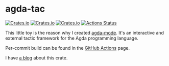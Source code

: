 # agda-tac

[![Crates.io](https://img.shields.io/crates/d/agda-tac.svg)][crates]
[![Crates.io](https://img.shields.io/crates/v/agda-tac.svg)][lib-rs]
[![Crates.io](https://img.shields.io/crates/l/agda-tac.svg)][crates]
[![Actions Status][ga-svg]][ga-url]

 [crates]: https://crates.io/crates/agda-tac
 [lib-rs]: https://lib.rs/agda-tac
 [ga-svg]: https://github.com/ice1000/agda-mode/workflows/build/badge.svg
 [ga-url]: https://github.com/ice1000/agda-mode/actions

This little toy is the reason why I created [agda-mode](https://lib.rs/agda-mode).
It's an interactive and external tactic framework for
the Agda programming language.

Per-commit build can be found in the [GitHub Actions][ga-url] page.

I have [a blog](https://ice1000.org/2019/11-13-AgdaTac.html) about this crate.

